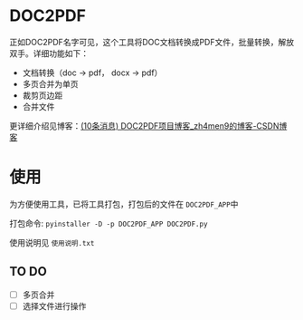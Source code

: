 # DOC2PDF

正如DOC2PDF名字可见，这个工具将DOC文档转换成PDF文件，批量转换，解放双手。详细功能如下：

- 文档转换（doc -> pdf， docx -> pdf）
- 多页合并为单页
- 裁剪页边距
- 合并文件

更详细介绍见博客：[(10条消息) DOC2PDF项目博客_zh4men9的博客-CSDN博客](https://blog.csdn.net/qq_32614873/article/details/126470122?spm=1001.2014.3001.5502)

# 使用

为方便使用工具，已将工具打包，打包后的文件在 `DOC2PDF_APP`中

打包命令: `pyinstaller -D -p DOC2PDF_APP DOC2PDF.py`

使用说明见 `使用说明.txt`

## TO DO

* [ ] 多页合并
* [ ] 选择文件进行操作
